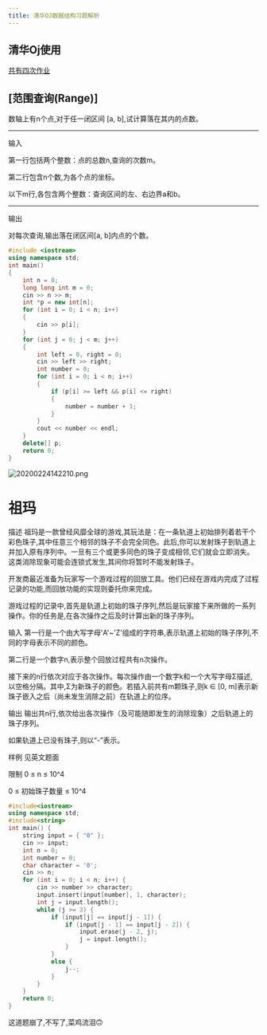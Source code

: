 ```yaml
---
title: 清华OJ数据结构习题解析
---
```



## 清华Oj使用

[共有四次作业](https://dsa.cs.tsinghua.edu.cn/oj/foyer.shtml)


## [范围查询(Range)]

数轴上有n个点,对于任一闭区间 [a, b],试计算落在其内的点数。
***
输入

第一行包括两个整数：点的总数n,查询的次数m。

第二行包含n个数,为各个点的坐标。

以下m行,各包含两个整数：查询区间的左、右边界a和b。
***
输出

对每次查询,输出落在闭区间[a, b]内点的个数。

``` cpp
#include <iostream>
using namespace std;
int main()
{
    int n = 0;
    long long int m = 0;
    cin >> n >> m;
    int *p = new int[n];
    for (int i = 0; i < n; i++)
    {
        cin >> p[i];
    }
    for (int j = 0; j < m; j++)
    {
        int left = 0, right = 0;
        cin >> left >> right;
        int number = 0;
        for (int i = 0; i < n; i++)
        {
            if (p[i] >= left && p[i] <= right)
            {
                number = number + 1;
            }
        }
        cout << number << endl;
    }
    delete[] p;
    return 0;
}
```

![20200224142210.png](https://raw.githubusercontent.com/fengwei2002/picture/master/picture20200224142210.png)

# 祖玛

描述
祖玛是一款曾经风靡全球的游戏,其玩法是：在一条轨道上初始排列着若干个彩色珠子,其中任意三个相邻的珠子不会完全同色。此后,你可以发射珠子到轨道上并加入原有序列中。一旦有三个或更多同色的珠子变成相邻,它们就会立即消失。这类消除现象可能会连锁式发生,其间你将暂时不能发射珠子。

开发商最近准备为玩家写一个游戏过程的回放工具。他们已经在游戏内完成了过程记录的功能,而回放功能的实现则委托你来完成。

游戏过程的记录中,首先是轨道上初始的珠子序列,然后是玩家接下来所做的一系列操作。你的任务是,在各次操作之后及时计算出新的珠子序列。

输入
第一行是一个由大写字母'A'~'Z'组成的字符串,表示轨道上初始的珠子序列,不同的字母表示不同的颜色。

第二行是一个数字n,表示整个回放过程共有n次操作。

接下来的n行依次对应于各次操作。每次操作由一个数字k和一个大写字母Σ描述,以空格分隔。其中,Σ为新珠子的颜色。若插入前共有m颗珠子,则k ∈ [0, m]表示新珠子嵌入之后（尚未发生消除之前）在轨道上的位序。

输出
输出共n行,依次给出各次操作（及可能随即发生的消除现象）之后轨道上的珠子序列。

如果轨道上已没有珠子,则以“-”表示。

样例
见英文题面

限制
0 ≤ n ≤ 10^4

0 ≤ 初始珠子数量 ≤ 10^4

``` cpp
#include<iostream>
using namespace std;
#include<string>
int main() {
	string input = { "0" };
	cin >> input;
	int n = 0;
	int number = 0;
	char character = '0';
	cin >> n;
	for (int i = 0; i < n; i++) {
		cin >> number >> character;
		input.insert(input[number], 1, character);
		int j = input.length();
		while (j >= 3) {
			if (input[j] == input[j - 1]) {
				if (input[j - 1] == input[j - 2]) {
					input.erase(j - 2, j);
					j = input.length();
				}
			}
			else {
				j--;
			}
		}
	}
	return 0;
}
```

这道题崩了,不写了,菜鸡流泪🙃

